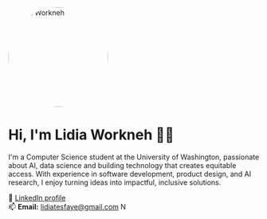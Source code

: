 <img src="https://github.com/user-attachments/assets/ba086dae-7122-46d3-8d55-e3844f7eed6b" width=200 alt="Lidia Workneh" style="border-radius: 50%"> 

# Hi, I'm Lidia Workneh 👋🏽

I'm a Computer Science student at the University of Washington, passionate about AI, data science and building technology that creates equitable access. With experience in software development, product design, and AI research, I enjoy turning ideas into impactful, inclusive solutions.

🔗 [LinkedIn profile](https://linkedin.com/in/your-linkedin-url)  
📫 **Email:** lidiatesfaye@gmail.com
N
<!--
**Springale/springale** is a ✨ _special_ ✨ repository because its `README.md` (this file) appears on your GitHub profile.

Here are some ideas to get you started:

- 🔭 I’m currently working on ...
- 🌱 I’m currently learning ...
- 👯 I’m looking to collaborate on ...
- 🤔 I’m looking for help with ...
- 💬 Ask me about ...
- 📫 How to reach me: ...
- 😄 Pronouns: ...
- ⚡ Fun fact: ...
-->
